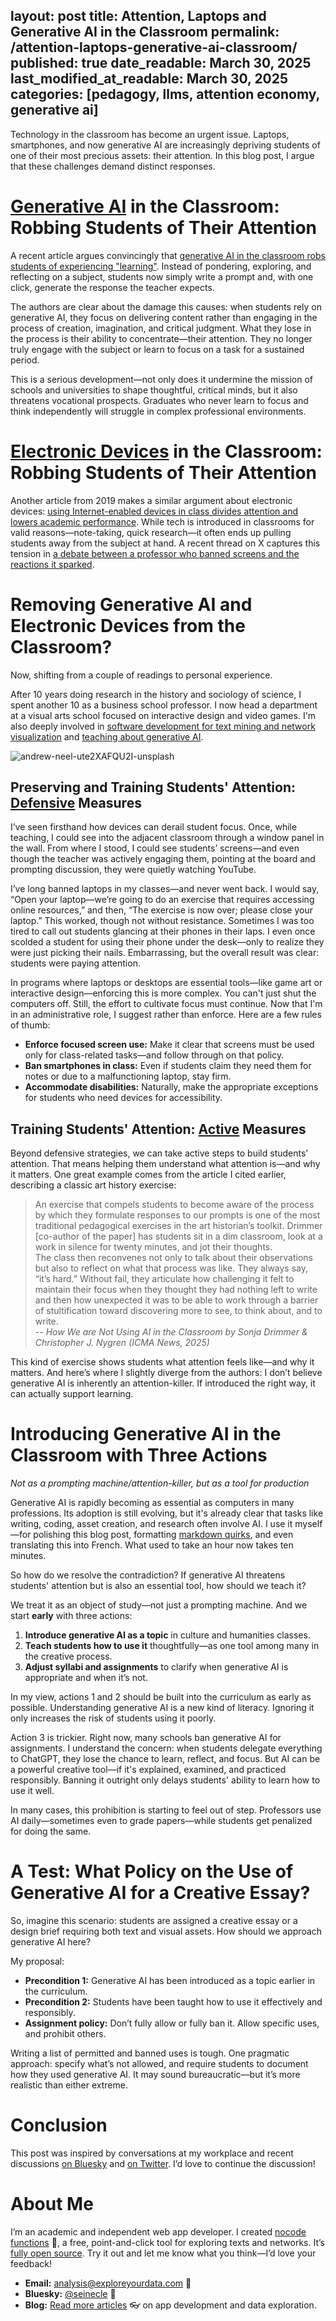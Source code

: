 layout: post
title: Attention, Laptops and Generative AI in the Classroom
permalink: /attention-laptops-generative-ai-classroom/
published: true
date_readable:               March 30, 2025
last_modified_at_readable:   March 30, 2025
categories: [pedagogy, llms, attention economy, generative ai]
---

Technology in the classroom has become an urgent issue. Laptops, smartphones, and now generative AI are increasingly depriving students of one of their most precious assets: their attention. In this blog post, I argue that these challenges demand distinct responses.

# <u>Generative AI</u> in the Classroom: Robbing Students of Their Attention
A recent article argues convincingly that [generative AI in the classroom robs students of experiencing "learning"](https://static1.squarespace.com/static/55577d2fe4b02de6a6ea49cd/t/67dfeb8d9ff3a5472a6d719d/1742728078061/Drimmer_Nygren_Not_Using_AI.pdf). Instead of pondering, exploring, and reflecting on a subject, students now simply write a prompt and, with one click, generate the response the teacher expects.

The authors are clear about the damage this causes: when students rely on generative AI, they focus on delivering content rather than engaging in the process of creation, imagination, and critical judgment. What they lose in the process is their ability to concentrate—their attention. They no longer truly engage with the subject or learn to focus on a task for a sustained period.

This is a serious development—not only does it undermine the mission of schools and universities to shape thoughtful, critical minds, but it also threatens vocational prospects. Graduates who never learn to focus and think independently will struggle in complex professional environments.

# <u>Electronic Devices</u> in the Classroom: Robbing Students of Their Attention
Another article from 2019 makes a similar argument about electronic devices: [using Internet-enabled devices in class divides attention and lowers academic performance](https://www.ualberta.ca/en/centre-for-teaching-and-learning/media-library/teaching-institute/2019/dividing-attention-in-the-classroom-reduces-exam-performance.pdf). While tech is introduced in classrooms for valid reasons—note-taking, quick research—it often ends up pulling students away from the subject at hand. A recent thread on X captures this tension in [a debate between a professor who banned screens and the reactions it sparked](https://x.com/HKBradshaw/status/1880322152999841983).

# Removing Generative AI and Electronic Devices from the Classroom?
Now, shifting from a couple of readings to personal experience.

After 10 years doing research in the history and sociology of science, I spent another 10 as a business school professor. I now head a department at a visual arts school focused on interactive design and video games. I'm also deeply involved in [software development for text mining and network visualization](https://nocodefunctions.com/) and [teaching about generative AI](https://ai-for-professionals.com/).

![andrew-neel-ute2XAFQU2I-unsplash](https://github.com/user-attachments/assets/6876a822-f27d-4d5e-8c84-583bd1085366)

## Preserving and Training Students' Attention: <u>Defensive</u> Measures
I’ve seen firsthand how devices can derail student focus. Once, while teaching, I could see into the adjacent classroom through a window panel in the wall. From where I stood, I could see students’ screens—and even though the teacher was actively engaging them, pointing at the board and prompting discussion, they were quietly watching YouTube.

I’ve long banned laptops in my classes—and never went back. I would say, “Open your laptop—we’re going to do an exercise that requires accessing online resources,” and then, “The exercise is now over; please close your laptop.” This worked, though not without resistance. Sometimes I was too tired to call out students glancing at their phones in their laps. I even once scolded a student for using their phone under the desk—only to realize they were just picking their nails. Embarrassing, but the overall result was clear: students were paying attention.

In programs where laptops or desktops are essential tools—like game art or interactive design—enforcing this is more complex. You can't just shut the computers off. Still, the effort to cultivate focus must continue. Now that I'm in an administrative role, I suggest rather than enforce. Here are a few rules of thumb:

- **Enforce focused screen use:** Make it clear that screens must be used only for class-related tasks—and follow through on that policy.
- **Ban smartphones in class:** Even if students claim they need them for notes or due to a malfunctioning laptop, stay firm.
- **Accommodate disabilities:** Naturally, make the appropriate exceptions for students who need devices for accessibility.

## Training Students' Attention: <u>Active</u> Measures
Beyond defensive strategies, we can take active steps to build students’ attention. That means helping them understand what attention is—and why it matters. One great example comes from the article I cited earlier, describing a classic art history exercise:

> An exercise that compels students to become aware of the process by which they formulate responses to our prompts is one of the most traditional pedagogical exercises in the art historian’s toolkit. Drimmer [co-author of the paper] has students sit in a dim classroom, look at a work in silence for twenty minutes, and jot their thoughts.  
> The class then reconvenes not only to talk about their observations but also to reflect on what that process was like. They always say, “it’s hard.” Without fail, they articulate how challenging it felt to maintain their focus when they thought they had nothing left to write and then how unexpected it was to be able to work through a barrier of stultification toward discovering more to see, to think about, and to write.  
> -- <cite>How We are Not Using AI in the Classroom by Sonja Drimmer & Christopher J. Nygren (ICMA News, 2025)</cite>

This kind of exercise shows students what attention feels like—and why it matters. And here’s where I slightly diverge from the authors: I don’t believe generative AI is inherently an attention-killer. If introduced the right way, it can actually support learning.

# Introducing Generative AI in the Classroom with Three Actions  
*Not as a prompting machine/attention-killer, but as a tool for production*

Generative AI is rapidly becoming as essential as computers in many professions. Its adoption is still evolving, but it's already clear that tasks like writing, coding, asset creation, and research often involve AI. I use it myself—for polishing this blog post, formatting [markdown quirks](https://chatgpt.com/share/67e91600-cfa0-8001-9d7c-2b7ebf69659e), and even translating this into French. What used to take an hour now takes ten minutes.

So how do we resolve the contradiction? If generative AI threatens students' attention but is also an essential tool, how should we teach it?

We treat it as an object of study—not just a prompting machine. And we start **early** with three actions:

1. **Introduce generative AI as a topic** in culture and humanities classes.
2. **Teach students how to use it** thoughtfully—as one tool among many in the creative process.
3. **Adjust syllabi and assignments** to clarify when generative AI is appropriate and when it’s not.

In my view, actions 1 and 2 should be built into the curriculum as early as possible. Understanding generative AI is a new kind of literacy. Ignoring it only increases the risk of students using it poorly.

Action 3 is trickier. Right now, many schools ban generative AI for assignments. I understand the concern: when students delegate everything to ChatGPT, they lose the chance to learn, reflect, and focus. But AI can be a powerful creative tool—if it's explained, examined, and practiced responsibly. Banning it outright only delays students' ability to learn how to use it well.

In many cases, this prohibition is starting to feel out of step. Professors use AI daily—sometimes even to grade papers—while students get penalized for doing the same.

# A Test: What Policy on the Use of Generative AI for a Creative Essay?
So, imagine this scenario: students are assigned a creative essay or a design brief requiring both text and visual assets. How should we approach generative AI here?

My proposal:

- **Precondition 1:** Generative AI has been introduced as a topic earlier in the curriculum.
- **Precondition 2:** Students have been taught how to use it effectively and responsibly.
- **Assignment policy:** Don’t fully allow or fully ban it. Allow specific uses, and prohibit others.

Writing a list of permitted and banned uses is tough. One pragmatic approach: specify what’s not allowed, and require students to document how they used generative AI. It may sound bureaucratic—but it’s more realistic than either extreme.

# Conclusion
This post was inspired by conversations at my workplace and recent discussions [on Bluesky](https://bsky.app/profile/disabilitystor1.bsky.social/post/3llhkutjz7k2q) and [on Twitter](https://x.com/HKBradshaw/status/1906031696794796196). I’d love to continue the discussion!

# About Me
I’m an academic and independent web app developer. I created [nocode functions](https://nocodefunctions.com) 🔎, a free, point-and-click tool for exploring texts and networks. It’s [fully open source](https://github.com/seinecle/nocodefunctions). Try it out and let me know what you think—I’d love your feedback!

- **Email:** [analysis@exploreyourdata.com](mailto:analysis@exploreyourdata.com) 📧  
- **Bluesky:** [@seinecle](https://bsky.app/profile/seinecle.bsky.social) 📱  
- **Blog:** [Read more articles](https://nocodefunctions.com/blog) 👓 on app development and data exploration.
